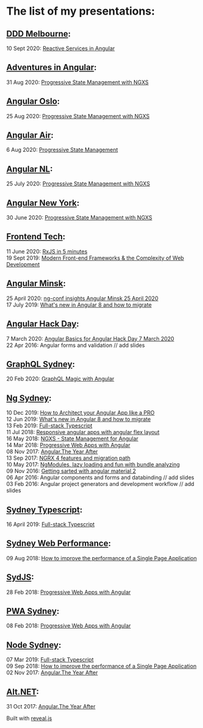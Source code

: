# The list of my presentations:

## [DDD Melbourne](https://www.dddmelbourne.com):

10 Sept 2020: [Reactive Services in Angular](https://speakerdeck.com/kuncevic/reactive-services-in-angular)

## [Adventures in Angular](https://devchat.tv/podcasts/adv-in-angular):

31 Aug 2020: [Progressive State Management with NGXS](https://speakerdeck.com/kuncevic/progressive-state-management-with-ngxs)

## [Angular Oslo](https://www.meetup.com/AngularJS-Oslo/):

25 Aug 2020: [Progressive State Management with NGXS](https://speakerdeck.com/kuncevic/progressive-state-management-with-ngxs)

## [Angular Air](https://www.angularair.com):

6 Aug 2020: [Progressive State Management](https://speakerdeck.com/kuncevic/progressive-state-management-with-ngxs)

## [Angular NL](https://www.angularnl.com):

25 July 2020: [Progressive State Management with NGXS](https://speakerdeck.com/kuncevic/progressive-state-management-with-ngxs)

## [Angular New York](https://www.meetup.com/AngularNYC):

30 June 2020: [Progressive State Management with NGXS](https://speakerdeck.com/kuncevic/progressive-state-management-with-ngxs)

## [Frontend Tech](https://www.meetup.com/frontendtech):

11 June 2020: [RxJS in 5 minutes](https://speakerdeck.com/kuncevic/rxjs-in-5-minutes)  
19 Sept 2019: [Modern Front-end Frameworks & the Complexity of Web Development](https://kuncevic.github.io/presentations/modern-front-end-frameworks-and-the-complexity-of-web-development.html)

## [Angular Minsk](https://www.meetup.com/Angular-Minsk):

25 April 2020: [ng-conf insights Angular Minsk 25 April 2020](https://speakerdeck.com/kuncevic/ng-conf-insights-angular-minsk-25-april-2020)  
17 July 2019: [What's new in Angular 8 and how to migrate](https://kuncevic.github.io/presentations/what-is-new-in-angular-8-and-how-to-migrate.html)

## [Angular Hack Day](http://angularhackday.com):

7 March 2020: [Angular Basics for Angular Hack Day 7 March 2020](https://speakerdeck.com/kuncevic/angular-basics-for-angular-hack-day-7-march-2020)  
22 Apr 2016: Angular forms and validation // add slides

## [GraphQL Sydney](https://www.meetup.com/GraphQL-Sydney/):

20 Feb 2020: [GraphQL Magic with Angular ](https://speakerdeck.com/kuncevic/graphql-magic-with-angular)

## [Ng Sydney](https://www.meetup.com/ng-sydney):

10 Dec 2019: [How to Architect your Angular App like a PRO ](https://speakerdeck.com/kuncevic/how-to-architect-your-angular-app-like-a-pro)  
12 Jun 2019: [What's new in Angular 8 and how to migrate](https://kuncevic.github.io/presentations/what-is-new-in-angular-8-and-how-to-migrate.html)  
13 Feb 2019: [Full-stack Typescript](https://kuncevic.github.io/presentations/full-stack-typescript.html)  
11 Jul 2018: [Responsive angular apps with angular flex layout](https://kuncevic.github.io/presentations/responsive-angular-apps-with-angular-flex-layout.html)  
16 May 2018: [NGXS - State Management for Angular](https://kuncevic.github.io/presentations/ngxs-state-management-for-angular.html)  
14 Mar 2018: [Progressive Web Apps with Angular](https://kuncevic.github.io/presentations/progressive-web-apps-with-angular.html)  
08 Nov 2017: [Angular.The Year After](https://kuncevic.github.io/presentations/angular-the-year-after.html)  
13 Sep 2017: [NGRX 4 features and migration path](https://kuncevic.github.io/presentations/ngrx-4-features-and-migration-path.html)  
10 May 2017: [NgModules, lazy loading and fun with bundle analyzing](https://kuncevic.github.io/presentations/ng-modules-lazy-loading-and-fun-with-bundle-analyzing.html)  
09 Nov 2016: [Getting sarted with angular material 2](https://kuncevic.github.io/presentations/getting-sarted-with-angular-material-2.html)  
06 Apr 2016: Angular components and forms and databinding // add slides  
03 Feb 2016: Angular project generators and development workflow // add slides

## [Sydney Typescript](https://www.meetup.com/Sydney-TypeScript):

16 April 2019: [Full-stack Typescript](https://kuncevic.github.io/presentations/full-stack-typescript.html)

## [Sydney Web Performance](https://www.meetup.com/Sydney-Web-Performance/):

09 Aug 2018: [How to improve the performance of a Single Page Application](https://kuncevic.github.io/presentations/how-to-improve-the-performance-of-a-single-page-application.html)

## [SydJS](https://www.meetup.com/SydJS-Classic):

28 Feb 2018: [Progressive Web Apps with Angular](https://kuncevic.github.io/presentations/progressive-web-apps-with-angular.html)

## [PWA Sydney](https://www.meetup.com/Sydney-Progressive-Web-Apps-SydPWA/):

08 Feb 2018: [Progressive Web Apps with Angular](https://kuncevic.github.io/presentations/progressive-web-apps-with-angular.html)

## [Node Sydney](https://www.meetup.com/node-sydney):

07 Mar 2019: [Full-stack Typescript](https://kuncevic.github.io/presentations/full-stack-typescript.html)  
09 Sep 2018: [How to improve the performance of a Single Page Application](https://kuncevic.github.io/presentations/how-to-improve-the-performance-of-a-single-page-application.html)  
02 Nov 2017: [Angular.The Year After](https://kuncevic.github.io/presentations/angular-the-year-after.html)

## [Alt.NET](https://www.meetup.com/Sydney-Alt-Net):

31 Oct 2017: [Angular.The Year After](https://kuncevic.github.io/presentations/angular-the-year-after.html)

Built with [reveal.js](https://github.com/hakimel/reveal.js)
